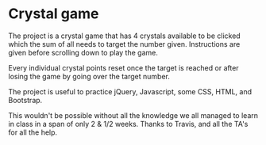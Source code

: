# Crystal game

The project is a crystal game that has 4 crystals available to be clicked which the sum of all needs to target the number given. Instructions are given before scrolling down to play the game.

Every individual crystal points reset once the target is reached or after losing the game by going over the target number.

The project is useful to practice jQuery, Javascript, some CSS, HTML, and Bootstrap.

This wouldn't be possible without all the knowledge we all managed to learn in class in a span of only 2 & 1/2 weeks.
Thanks to Travis, and all the TA's for all the help.  
